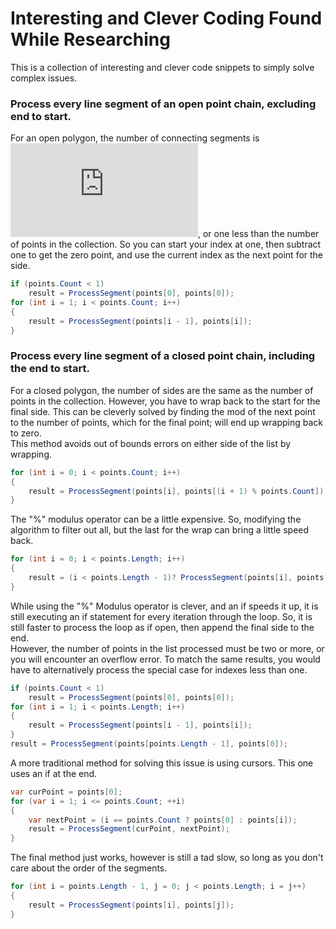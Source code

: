 # Interesting and Clever Coding Found While Researching

This is a collection of interesting and clever code snippets to simply solve complex issues.

### Process every line segment of an open point chain, excluding end to start.

For an open polygon, the number of connecting segments is ![][n-1], or one less than the number of points in the collection. So you can start your index at one, then subtract one to get the zero point, and use the current index as the next point for the side.

```c#
if (points.Count < 1)
    result = ProcessSegment(points[0], points[0]);
for (int i = 1; i < points.Count; i++)
{
    result = ProcessSegment(points[i - 1], points[i]);
}
```

### Process every line segment of a closed point chain, including the end to start.

For a closed polygon, the number of sides are the same as the number of points in the collection. However, you have to wrap back to the start for the final side. This can be cleverly solved by finding the mod of the next point to the number of points, which for the final point; will end up wrapping back to zero.  
This method avoids out of bounds errors on either side of the list by wrapping.

```c#
for (int i = 0; i < points.Count; i++)
{
    result = ProcessSegment(points[i], points[(i + 1) % points.Count]);
}
```

The "%" modulus operator can be a little expensive. So, modifying the algorithm to filter out all, but the last for the wrap can bring a little speed back.

```c#
for (int i = 0; i < points.Length; i++)
{
    result = (i < points.Length - 1)? ProcessSegment(points[i], points[i + 1]): ProcessSegment(points[i], points[(i + 1) % points.Length]);
}
```

While using the "%" Modulus operator is clever, and an if speeds it up, it is still executing an if statement for every iteration through the loop. So, it is still faster to process the loop as if open, then append the final side to the end.  
However, the number of points in the list processed must be two or more, or you will encounter an overflow error. To match the same results, you would have to alternatively process the special case for indexes less than one.

```c#
if (points.Count < 1)
    result = ProcessSegment(points[0], points[0]);
for (int i = 1; i < points.Length; i++)
{
    result = ProcessSegment(points[i - 1], points[i]);
}
result = ProcessSegment(points[points.Length - 1], points[0]);
```

A more traditional method for solving this issue is using cursors. This one uses an if at the end.

```c#
var curPoint = points[0];
for (var i = 1; i <= points.Count; ++i)
{
    var nextPoint = (i == points.Count ? points[0] : points[i]);
    result = ProcessSegment(curPoint, nextPoint);
}
```

The final method just works, however is still a tad slow, so long as you don't care about the order of the segments.

```c#
for (int i = points.Length - 1, j = 0; j < points.Length; i = j++)
{
    result = ProcessSegment(points[i], points[j]);
}
```

[n-1]: http://latex.codecogs.com/svg.latex?%5Cinline%20n-1
